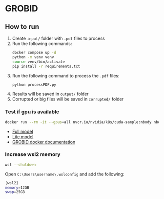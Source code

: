 # GROBID

## How to run

1. Create `input/` folder with `.pdf` files to process
2. Run the following commands:
    ```bash
    docker compose up -d
    python -m venv venv
    source venv/bin/activate
    pip install -r requirements.txt
    ```
3. Run the following command to process the `.pdf` files:
    ```bash
    python processPDF.py
    ```
4. Results will be saved in `output/` folder
5. Corrupted or big files will be saved in `corrupted/` folder

### Test if gpu is available

```bash
docker run --rm -it --gpus=all nvcr.io/nvidia/k8s/cuda-sample:nbody nbody -gpu -benchmark
```

- [Full model](https://kermitt2-grobid.hf.space/)
- [Lite model](https://kermitt2-grobid-crf.hf.space/)
- [GROBID docker documentation](https://grobid.readthedocs.io/en/latest/Run-Grobid/)

### Increase wsl2 memory

```bash
wsl --shutdown
```

Open `C:\Users\username\.wslconfig` and add the following:

```bash
[wsl2]
memory=12GB
swap=25GB
```